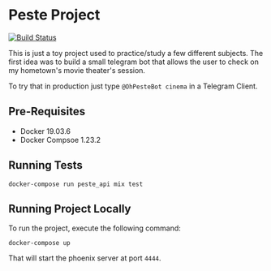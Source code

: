 # Peste Project

[![Build Status](https://travis-ci.org/ronualdo/peste.svg?branch=master)](https://travis-ci.org/ronualdo/peste)

This is just a toy project used to practice/study a few different subjects. The first
idea was to build a small telegram bot that allows the user to check on my hometown's
movie theater's session.

To try that in production just type `@OhPesteBot cinema` in a Telegram Client.

## Pre-Requisites

* Docker 19.03.6
* Docker Compsoe 1.23.2

## Running Tests

```
docker-compose run peste_api mix test
```

## Running Project Locally

To run the project, execute the following command:

```
docker-compose up
```

That will start the phoenix server at port `4444`.
